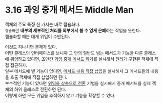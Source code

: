 # 3.16 과잉 중개 메서드 Middle Man

객체의 주요 특징 한 가지는 바로 캡슐화다.  
`캡슐화`란 **내부의 세부적인 처리를 외부에서 볼 수 없게 은폐**하는 작업을 뜻한다.  
캡슐화할 때는 대개 위임이 수반된다.

이것도 지나치면 문제가 있다.  
어떤 클래스의 인터페이스를 보니까 그 안의 절반도 넘는 메서드가 기능을 다른 클래스에 위임하고 있다면, 조만간 [과잉 중개 메서드 제거](../CHAPTER%2007%20객체%20간의%20기능%20이동/7.6.md)를 실시해서 원리가 구현된 객체에 직접 접근하자.  
일부 메서드에 별 기능이 없다면, [메서드 내용 직접 삽입](../CHAPTER%2006%20메서드%20정리/6.2.md)을 실시해서 그 메서드들의 내용을 호출 객체에 직접 삽입하면 된다.  
부수적인 기능이 있다면 [위임을 상속으로 전환](../CHAPTER%2011%20일반화%20처리/11.12.md) 기법을 실시해서 중개 메서드를 실제 객체의 하위 클래스로 전환하면 된다.  
이렇게 하면 모든 위임을 추적하지 않고 기능을 확장할 수 있다.

